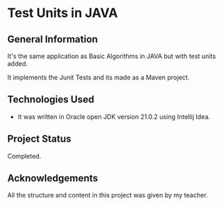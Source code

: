 # Test Units in JAVA

## General Information
It's the same application as Basic Algorithms in JAVA but with test units added.

It implements the Junit Tests and its made as a Maven project.

## Technologies Used
- It was written in Oracle open JDK version 21.0.2 using Intellij Idea.

## Project Status
Completed.

## Acknowledgements
All the structure and content in this project was given by my teacher.
